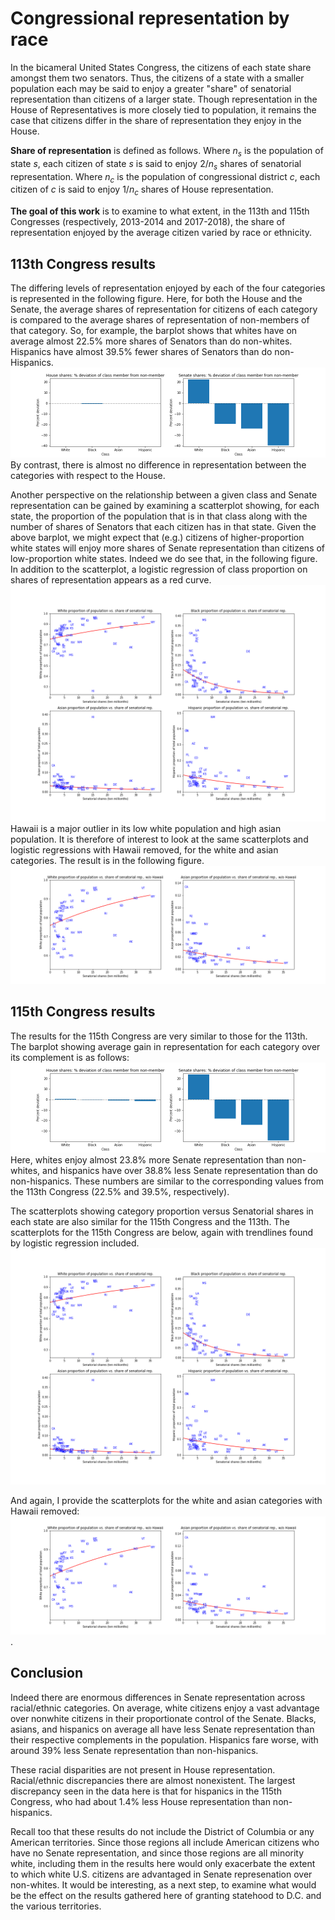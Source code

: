 # Congressional representation by race
In the bicameral United States Congress, the citizens of each state share amongst them two senators. Thus, the citizens of a state with a smaller population each may be said to enjoy a greater "share" of senatorial representation than citizens of a larger state. Though representation in the House of Representatives is more closely tied to population, it remains the case that citizens differ in the share of representation they enjoy in the House.

**Share of representation** is defined as follows. Where $n_s$ is the population of state $s$, each citizen of state $s$ is said to enjoy $2/n_s$ shares of senatorial representation. Where $n_c$ is the population of congressional district $c$, each citizen of $c$ is said to enjoy $1/n_c$ shares of House representation.

**The goal of this work** is to examine to what extent, in the 113th and 115th Congresses (respectively, 2013-2014 and 2017-2018), the share of representation enjoyed by the average citizen varied by race or ethnicity.

## 113th Congress results

The differing levels of representation enjoyed by each of the four categories is represented in the following figure. Here, for both the House and the Senate, the average shares of representation for citizens of each category is compared to the average shares of representation of non-members of that category. So, for example, the barplot shows that whites have on average almost 22.5% more shares of Senators than do non-whites. Hispanics have almost 39.5% fewer shares of Senators than do non-Hispanics.
![myfig](Percent_deviations_113th.png)
By contrast, there is almost no difference in representation between the categories with respect to the House. 

Another perspective on the relationship between a given class and Senate representation can be gained by examining a scatterplot showing, for each state, the proportion of the population that is in that class along with the number of shares of Senators that each citizen has in that state. Given the above barplot, we might expect that (e.g.) citizens of higher-proportion white states will enjoy more shares of Senate representation than citizens of low-proportion white states. Indeed we do see that, in the following figure. In addition to the scatterplot, a logistic regression of class proportion on shares of representation appears as a red curve.
![myfig](Pop_vs_sen_shares_113.png)
Hawaii is a major outlier in its low white population and high asian population. It is therefore of interest to look at the same scatterplots and logistic regressions with Hawaii removed, for the white and asian categories. The result is in the following figure.
![myfig](Pop_vs_sen_shares_113_asian_wo_hi.png)

## 115th Congress results

The results for the 115th Congress are very similar to those for the 113th. The barplot showing average gain in representation for each category over its complement is as follows:
![myfig](Percent_deviations_115th.png)
Here, whites enjoy almost 23.8% more Senate representation than non-whites, and hispanics have over 38.8% less Senate representation than do non-hispanics. These numbers are similar to the corresponding values from the 113th Congress (22.5% and 39.5%, respectively).

The scatterplots showing category proportion versus Senatorial shares in each state are also similar for the 115th Congress and the 113th. The scatterplots for the 115th Congress are below, again with trendlines found by logistic regression included.
![myfig](Pop_vs_sen_shares_113.png)

And again, I provide the scatterplots for the white and asian categories with Hawaii removed:
![myfig](Pop_vs_sen_shares_113_asian_wo_hi.png).

## Conclusion

Indeed there are enormous differences in Senate representation across racial/ethnic categories. On average, white citizens enjoy a vast advantage over nonwhite citizens in their proportionate control of the Senate. Blacks, asians, and hispanics on average all have less Senate representation than their respective complements in the population. Hispanics fare worse, with around 39% less Senate representation than non-hispanics.

These racial disparities are not present in House representation. Racial/ethnic discrepancies there are almost nonexistent. The largest discrepancy seen in the data here is that for hispanics in the 115th Congress, who had about 1.4% less House representation than non-hispanics.

Recall too that these results do not include the District of Columbia or any American territories. Since those regions all include American citizens who have no Senate representation, and since those regions are all minority white, including them in the results here would only exacerbate the extent to which white U.S. citizens are advantaged in Senate represenation over non-whites. It would be interesting, as a next step, to examine what would be the effect on the results gathered here of granting statehood to D.C. and the various territories.
